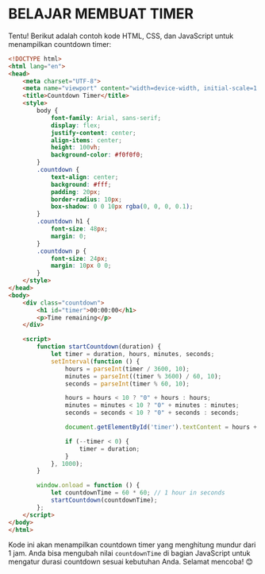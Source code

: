 # BELAJAR MEMBUAT TIMER

Tentu! Berikut adalah contoh kode HTML, CSS, dan JavaScript untuk menampilkan countdown timer:

```html
<!DOCTYPE html>
<html lang="en">
<head>
    <meta charset="UTF-8">
    <meta name="viewport" content="width=device-width, initial-scale=1.0">
    <title>Countdown Timer</title>
    <style>
        body {
            font-family: Arial, sans-serif;
            display: flex;
            justify-content: center;
            align-items: center;
            height: 100vh;
            background-color: #f0f0f0;
        }
        .countdown {
            text-align: center;
            background: #fff;
            padding: 20px;
            border-radius: 10px;
            box-shadow: 0 0 10px rgba(0, 0, 0, 0.1);
        }
        .countdown h1 {
            font-size: 48px;
            margin: 0;
        }
        .countdown p {
            font-size: 24px;
            margin: 10px 0 0;
        }
    </style>
</head>
<body>
    <div class="countdown">
        <h1 id="timer">00:00:00</h1>
        <p>Time remaining</p>
    </div>

    <script>
        function startCountdown(duration) {
            let timer = duration, hours, minutes, seconds;
            setInterval(function () {
                hours = parseInt(timer / 3600, 10);
                minutes = parseInt((timer % 3600) / 60, 10);
                seconds = parseInt(timer % 60, 10);

                hours = hours < 10 ? "0" + hours : hours;
                minutes = minutes < 10 ? "0" + minutes : minutes;
                seconds = seconds < 10 ? "0" + seconds : seconds;

                document.getElementById('timer').textContent = hours + ":" + minutes + ":" + seconds;

                if (--timer < 0) {
                    timer = duration;
                }
            }, 1000);
        }

        window.onload = function () {
            let countdownTime = 60 * 60; // 1 hour in seconds
            startCountdown(countdownTime);
        };
    </script>
</body>
</html>
```

Kode ini akan menampilkan countdown timer yang menghitung mundur dari 1 jam. Anda bisa mengubah nilai `countdownTime` di bagian JavaScript untuk mengatur durasi countdown sesuai kebutuhan Anda. Selamat mencoba! 😊
